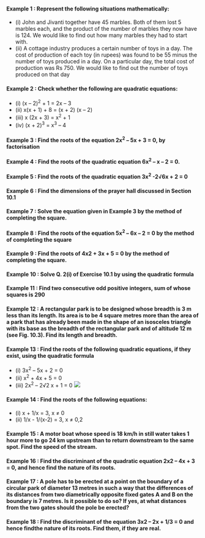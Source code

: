 #### Example 1 : Represent the following situations mathematically:
* (i) John and Jivanti together have 45 marbles. Both of them lost 5 marbles each, and the product of the number of marbles they now have is 124. We would like to find out how many marbles they had to start with.
* (ii) A cottage industry produces a certain number of toys in a day. The cost of production of each toy (in rupees) was found to be 55 minus the number of toys produced in a day. On a particular day, the total cost of production was
Rs 750. We would like to find out the number of toys produced on that day

#### Example 2 : Check whether the following are quadratic equations:
* (i) (x – 2)<sup>2</sup> + 1 = 2x – 3 
* (ii) x(x + 1) + 8 = (x + 2) (x – 2)
* (iii) x (2x + 3) = x<sup>2</sup> + 1 
* (iv) (x + 2)<sup>3</sup> = x<sup>3</sup> – 4

#### Example 3 : Find the roots of the equation 2x<sup>2</sup> – 5x + 3 = 0, by factorisation
#### Example 4 : Find the roots of the quadratic equation 6x<sup>2</sup> – x – 2 = 0.
#### Example 5 : Find the roots of the quadratic equation 3x<sup>2</sup> -2√6x + 2 = 0
#### Example 6 : Find the dimensions of the prayer hall discussed in Section 10.1
#### Example 7 : Solve the equation given in Example 3 by the method of completing the square.
#### Example 8 : Find the roots of the equation 5x<sup>2</sup> – 6x – 2 = 0 by the method of completing the square
#### Example 9 : Find the roots of 4x2 + 3x + 5 = 0 by the method of completing the square.
#### Example 10 : Solve Q. 2(i) of Exercise 10.1 by using the quadratic formula
#### Example 11 : Find two consecutive odd positive integers, sum of whose squares is 290
#### Example 12 : A rectangular park is to be designed whose breadth is 3 m less than its length. Its area is to be 4 square metres more than the area of a park that has already been made in the shape of an isosceles triangle with its base as the breadth of the rectangular park and of altitude 12 m (see Fig. 10.3). Find its length and breadth.
#### Example 13 : Find the roots of the following quadratic equations, if they exist, using the quadratic formula
* (i) 3x<sup>2</sup> – 5x + 2 = 0 
* (ii) x<sup>2</sup> + 4x + 5 = 0 
* (iii) 2x<sup>2</sup> – 2√2 x + 1 = 0
[![](https://img.youtube.com/vi/xlVQKqD3zYA/0.jpg)](https://www.youtube.com/watch?v=xlVQKqD3zYA)

#### Example 14 : Find the roots of the following equations:
* (i) x + 1/x = 3, x ≠ 0
* (ii) 1/x - 1/(x-2) = 3, x ≠ 0,2

#### Example 15 : A motor boat whose speed is 18 km/h in still water takes 1 hour more to go 24 km upstream than to return downstream to the same spot. Find the speed of the stream.

#### Example 16 : Find the discriminant of the quadratic equation 2x2 – 4x + 3 = 0, and hence find the nature of its roots.
#### Example 17 : A pole has to be erected at a point on the boundary of a circular park of diameter 13 metres in such a way that the differences of its distances from two diametrically opposite fixed gates A and B on the boundary is 7 metres. Is it possible to do so? If yes, at what distances from the two gates should the pole be erected?
#### Example 18 : Find the discriminant of the equation 3x2 – 2x + 1/3 = 0 and hence findthe nature of its roots. Find them, if they are real.

